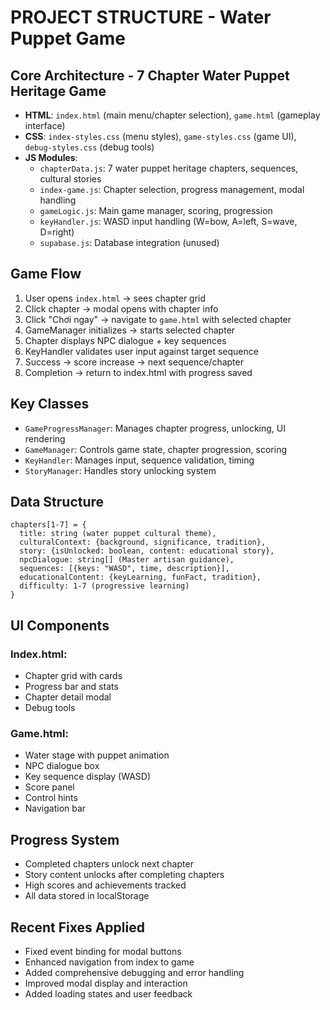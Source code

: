 # PROJECT STRUCTURE - Water Puppet Game

## Core Architecture - 7 Chapter Water Puppet Heritage Game
- **HTML**: `index.html` (main menu/chapter selection), `game.html` (gameplay interface)
- **CSS**: `index-styles.css` (menu styles), `game-styles.css` (game UI), `debug-styles.css` (debug tools)
- **JS Modules**:
  - `chapterData.js`: 7 water puppet heritage chapters, sequences, cultural stories
  - `index-game.js`: Chapter selection, progress management, modal handling
  - `gameLogic.js`: Main game manager, scoring, progression  
  - `keyHandler.js`: WASD input handling (W=bow, A=left, S=wave, D=right)
  - `supabase.js`: Database integration (unused)

## Game Flow
1. User opens `index.html` → sees chapter grid
2. Click chapter → modal opens with chapter info
3. Click "Chơi ngay" → navigate to `game.html` with selected chapter
4. GameManager initializes → starts selected chapter
5. Chapter displays NPC dialogue + key sequences
6. KeyHandler validates user input against target sequence
7. Success → score increase → next sequence/chapter
8. Completion → return to index.html with progress saved

## Key Classes
- `GameProgressManager`: Manages chapter progress, unlocking, UI rendering
- `GameManager`: Controls game state, chapter progression, scoring
- `KeyHandler`: Manages input, sequence validation, timing
- `StoryManager`: Handles story unlocking system

## Data Structure
```
chapters[1-7] = {
  title: string (water puppet cultural theme),
  culturalContext: {background, significance, tradition},
  story: {isUnlocked: boolean, content: educational story},
  npcDialogue: string[] (Master artisan guidance),
  sequences: [{keys: "WASD", time, description}],
  educationalContent: {keyLearning, funFact, tradition},
  difficulty: 1-7 (progressive learning)
}
```

## UI Components
### Index.html:
- Chapter grid with cards
- Progress bar and stats
- Chapter detail modal
- Debug tools

### Game.html:
- Water stage with puppet animation
- NPC dialogue box
- Key sequence display (WASD)
- Score panel
- Control hints
- Navigation bar

## Progress System
- Completed chapters unlock next chapter
- Story content unlocks after completing chapters
- High scores and achievements tracked
- All data stored in localStorage

## Recent Fixes Applied
- Fixed event binding for modal buttons
- Enhanced navigation from index to game
- Added comprehensive debugging and error handling
- Improved modal display and interaction
- Added loading states and user feedback